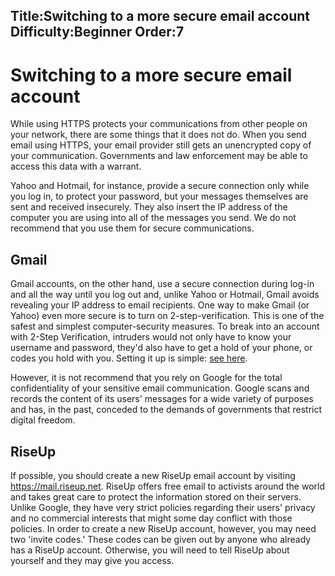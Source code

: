 Title:Switching to a more secure email account
Difficulty:Beginner
Order:7
---
<h1>Switching to a more secure email account</h1><p>While using HTTPS protects your communications from other people on your network, there are some things that it does not do. When you send email using HTTPS, your email provider still gets an unencrypted copy of your communication. Governments and law enforcement may be able to access this data with a warrant.</p><p>Yahoo and Hotmail, for instance, provide a secure connection only while you log in, to protect your password, but your messages themselves are sent and received insecurely. They also insert the IP address of the computer you are using into all of the messages you send. We do not recommend that you use them for secure communications. </p><h2>Gmail</h2><p>Gmail accounts, on the other hand, use a secure connection during log-in and all the way until you log out and, unlike Yahoo or Hotmail, Gmail avoids revealing your IP address to email recipients. One way to make Gmail (or Yahoo) even more secure is to turn on 2-step-verification. This is one of the safest and simplest computer-security measures. To break into an account with 2-Step Verification, intruders would not only have to know your username and password, they'd also have to get a hold of your phone, or codes you hold with you. Setting it up is simple: <a href="https://support.google.com/accounts/answer/185839?hl=en">see here</a>.</p><p>However, it is not recommend that you rely on Google for the total confidentiality of your sensitive email communication. Google scans and records the content of its users' messages for a wide variety of purposes and has, in the past, conceded to the demands of governments that restrict digital freedom. </p><h2>RiseUp</h2><p>If possible, you should create a new RiseUp email account by visiting <a href="https://mail.riseup.net">https://mail.riseup.net</a>. RiseUp offers free email to activists around the world and takes great care to protect the information stored on their servers. Unlike Google, they have very strict policies regarding their users' privacy and no commercial interests that might some day conflict with those policies. In order to create a new RiseUp account, however, you may need two 'invite codes.' These codes can be given out by anyone who already has a RiseUp account. Otherwise, you will need to tell RiseUp about yourself and they may give you access.</p>